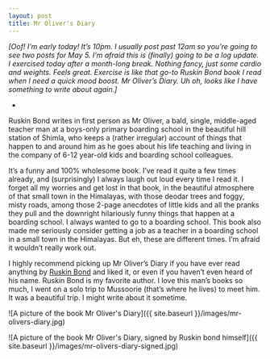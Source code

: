 ```yaml
---
layout: post
title: Mr Oliver's Diary
---
```


*[Oof! I’m early today! It’s 10pm. I usually post past 12am so you’re going to see two posts for May 5. I’m afraid this is (finally) going to be a log update. I exercised today after a month-long break. Nothing fancy, just some cardio and weights. Feels great. Exercise is like that go-to Ruskin Bond book I read when I need a quick mood boost. Mr Oliver’s Diary. Uh oh, looks like I have something to write about again.]*

*

Ruskin Bond writes in first person as Mr Oliver, a bald, single, middle-aged teacher man at a boys-only primary boarding school in the beautiful hill station of Shimla, who keeps a (rather irregular) account of things that happen to and around him as he goes about his life teaching and living in the company of 6-12 year-old kids and boarding school colleagues.

It’s a funny and 100% wholesome book. I’ve read it quite a few times already, and (surprisingly) I always laugh out loud every time I read it. I forget all my worries and get lost in that book, in the beautiful atmosphere of that small town in the Himalayas, with those deodar trees and foggy, misty roads, among those 2-page anecdotes of little kids and all the pranks they pull and the downright hilariously funny things that happen at a boarding school. I always wanted to go to a boarding school. This book also made me seriously consider getting a job as a teacher in a boarding school in a small town in the Himalayas. But eh, these are different times. I’m afraid it wouldn’t really work out.

I highly recommend picking up Mr Oliver’s Diary if you have ever read anything by [Ruskin Bond](https://en.wikipedia.org/wiki/Ruskin_Bond) and liked it, or even if you haven’t even heard of his name. Ruskin Bond is my favorite author. I love this man’s books so much, I went on a solo trip to Mussoorie (that’s where he lives) to meet him. It was a beautiful trip. I might write about it sometime.

![A picture of the book Mr Oliver's Diary]({{ site.baseurl }}/images/mr-olivers-diary.jpg)

![A picture of the book Mr Oliver's Diary, signed by Ruskin bond himself]({{ site.baseurl }}/images/mr-olivers-diary-signed.jpg)